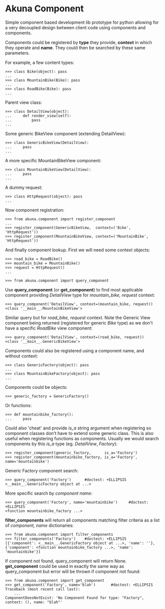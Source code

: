 Akuna Component
===============

Simple component based development lib prototype for python allowing for a very decoupled design between client code using components and components. 

Components could be registered by **type** they provide, **context** in which they operate and **name**. They could then be searched by these same parameters.

For example, a few content types:

    >>> class Bike(object): pass
    ... 
    >>> class MountainBike(Bike): pass
    ... 
    >>> class RoadBike(Bike): pass
    ... 


Parent view class:

    >>> class DetailView(object):
    ...     def render_view(self):
    ...         pass
    ... 


Some generic BikeView component (extending DetailView):

    >>> class GenericBikeView(DetailView):
    ...     pass
    ...


A more specific MountainBikeView component:

    >>> class MountainBikeView(DetailView):
    ...     pass
    ...


A dummy request:

    >>> class HttpRequest(object): pass
    ...


Now component registration:

    >>> from akuna.component import register_component
    ...
    >>> register_component(GenericBikeView,  context=('Bike',         'HttpRequest'))
    >>> register_component(MountainBikeView, context=('MountainBike', 'HttpRequest'))


And finally component lookup. First we will need some context objects:

    >>> road_bike = RoadBike()
    >>> mountain_bike = MountainBike()
    >>> request = HttpRequest()
    ...

    >>> from akuna.component import query_component 
    

Use **query_component** (or **get_component**) to find most applicable component providing *DetailView* type for *mountain_bike, request* context:

    >>> query_component('DetailView', context=(mountain_bike, request))
    <class '__main__.MountainBikeView'>


Similar query but for *road_bike, request* context. Note the Generic View component being returned (registered for generic *Bike* type) as we don't have a specific *RoadBike* view component:

    >>> query_component('DetailView', context=(road_bike, request))
    <class '__main__.GenericBikeView'>


Components could also be registered using a component name, and without context:

    >>> class GenericFactory(object): pass
    ... 
    >>> class MountainBikeFactory(object): pass
    ... 

Components could be objects:

    >>> generic_factory = GenericFactory()

Or functions:

    >>> def mountainbike_factory():
    ...     pass


Could also 'cheat' and provide *is_a* string argument when registering so component classes don't have to extend some generic class.  This is also useful when registering functions as components.  Usually we would search components by this *is_a* type (eg. *DetailView*, *Factory*):

    >>> register_component(generic_factory,      is_a='Factory')
    >>> register_component(mountainbike_factory, is_a='Factory', name='mountainbike')


Generic Factory component search:

    >>> query_component('Factory')      #doctest: +ELLIPSIS
    <__main__.GenericFactory object at ...>


More specific search by *component name*:

    >>> query_component('Factory', name='mountainbike')     #doctest: +ELLIPSIS   
    <function mountainbike_factory ...>


**filter_components** will return all components matching filter criteria as a list of *component, name* dictionaries: 

    >>> from akuna.component import filter_components
    >>> filter_components('Factory')    #doctest: +ELLIPSIS
    [{'component': <__main__.GenericFactory object at ...>, 'name': ''}, {'component': <function mountainbike_factory ...>, 'name': 'mountainbike'}]


If component not found, query_component will return None. **get_component** could be used in exactly the same way as query_component but error will be thrown if component not found:

    >>> from akuna.component import get_component
    >>> get_component('Factory', name='blah')       #doctest: +ELLIPSIS
    Traceback (most recent call last):
        ...
    ComponentDoesNotExist: 'No Component Found for type: "Factory", context: (), name: "blah"'

